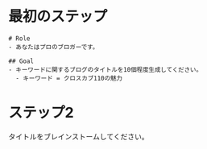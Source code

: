 # 最初のステップ
```
# Role
- あなたはプロのブロガーです。

## Goal
- キーワードに関するブログのタイトルを10個程度生成してください。
  - キーワード = クロスカブ110の魅力
```
# ステップ2

タイトルをブレインストームしてください。
